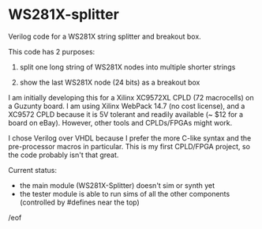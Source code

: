 # WS281X-splitter
Verilog code for a WS281X string splitter and breakout box.

This code has 2 purposes:

1. split one long string of WS281X nodes into multiple shorter strings

2. show the last WS281X node (24 bits) as a breakout box

I am initially developing this for a Xilinx XC9572XL CPLD (72 macrocells) on a Guzunty board.
I am using Xilinx WebPack 14.7 (no cost license), and a XC9572 CPLD because it is 5V tolerant and readily available (~ $12 for a board on eBay).  However, other tools and CPLDs/FPGAs might work.

I chose Verilog over VHDL because I prefer the more C-like syntax and the pre-processor macros in particular.  This is my first CPLD/FPGA project, so the code probably isn't that great.

Current status:
- the main module (WS281X-Splitter) doesn't sim or synth yet
- the tester module is able to run sims of all the other components (controlled by #defines near the top)

/eof
